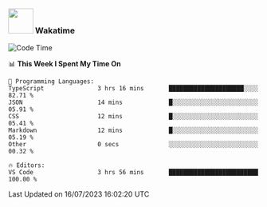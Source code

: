 ### <img src="https://media.giphy.com/media/VgCDAzcKvsR6OM0uWg/giphy.gif" width="50"> Wakatime

  <!--START_SECTION:waka-->
![Code Time](http://img.shields.io/badge/Code%20Time-1%2C422%20hrs%2042%20mins-blue)

📊 **This Week I Spent My Time On** 

```text
💬 Programming Languages: 
TypeScript               3 hrs 16 mins       █████████████████████░░░░   82.71 % 
JSON                     14 mins             █░░░░░░░░░░░░░░░░░░░░░░░░   05.91 % 
CSS                      12 mins             █░░░░░░░░░░░░░░░░░░░░░░░░   05.41 % 
Markdown                 12 mins             █░░░░░░░░░░░░░░░░░░░░░░░░   05.19 % 
Other                    0 secs              ░░░░░░░░░░░░░░░░░░░░░░░░░   00.32 % 

🔥 Editors: 
VS Code                  3 hrs 56 mins       █████████████████████████   100.00 % 
```


 Last Updated on 16/07/2023 16:02:20 UTC
<!--END_SECTION:waka-->
